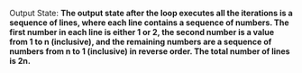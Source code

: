 Output State: **The output state after the loop executes all the iterations is a sequence of lines, where each line contains a sequence of numbers. The first number in each line is either 1 or 2, the second number is a value from 1 to n (inclusive), and the remaining numbers are a sequence of numbers from n to 1 (inclusive) in reverse order. The total number of lines is 2n.**